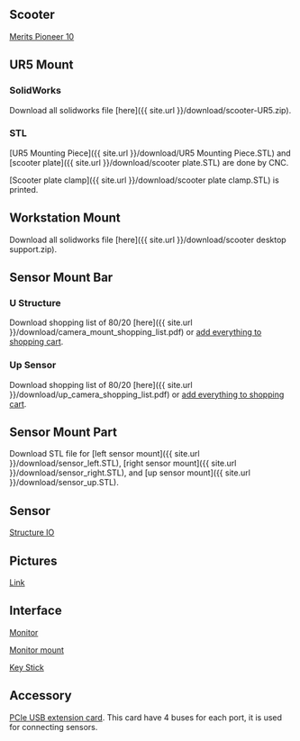 ## Scooter
[Merits Pioneer 10](http://www.meritsusa.com/page/product_117.html)

## UR5 Mount
### SolidWorks
Download all solidworks file [here]({{ site.url }}/download/scooter-UR5.zip).
### STL
[UR5 Mounting Piece]({{ site.url }}/download/UR5 Mounting Piece.STL) and [scooter plate]({{ site.url }}/download/scooter plate.STL) are done by CNC.

[Scooter plate clamp]({{ site.url }}/download/scooter plate clamp.STL) is printed.

## Workstation Mount
Download all solidworks file [here]({{ site.url }}/download/scooter desktop support.zip).

## Sensor Mount Bar
### U Structure
Download shopping list of 80/20 [here]({{ site.url }}/download/camera_mount_shopping_list.pdf) or [add everything to shopping cart](https://8020.net/wishlist/shared/allcart/code/679243918bb7b8d91e03796b379aaa3f/).

### Up Sensor
Download shopping list of 80/20 [here]({{ site.url }}/download/up_camera_shopping_list.pdf) or [add everything to shopping cart](https://8020.net/wishlist/shared/allcart/code/b696cce3c54f89791c4523c50ee2bbc2/).

## Sensor Mount Part
Download STL file for [left sensor mount]({{ site.url }}/download/sensor_left.STL), [right sensor mount]({{ site.url }}/download/sensor_right.STL), and [up sensor mount]({{ site.url }}/download/sensor_up.STL).

## Sensor
[Structure IO](https://store.structure.io/store)

## Pictures
[Link](https://drive.google.com/file/d/1N_9H5czzhrzimnc3Q_ZQvNRgLIZjApFr/view?usp=sharing)

## Interface
[Monitor](https://www.amazon.com/TOGUARD-Touchscreen-1280x800-Portable-Earphone/dp/B01H04GENA/ref=sr_1_3?ie=UTF8&qid=1531515580&sr=8-3&keywords=10+inch+touchscreen+monitor)

[Monitor mount](https://www.amazon.com/WALI-Articulating-Monitor-Extension-WL-1330LM/dp/B01BCUM766/ref=sr_1_8?s=electronics&ie=UTF8&qid=1531507226&sr=1-8&keywords=monitor+mount)

[Key Stick](https://www.amazon.com/dp/B00EZ43FJU/ref=sxbs_sxwds-stppvp_3?pf_rd_m=ATVPDKIKX0DER&pf_rd_p=6297546923292665688&pd_rd_wg=gfYMO&pf_rd_r=S4CT56DZSN918H7EFB43&pf_rd_s=desktop-sx-bottom-slot&pf_rd_t=301&pd_rd_i=B00EZ43FJU&pd_rd_w=oR4II&pf_rd_i=usb%2Bkey%2Bbutton&pd_rd_r=7d1eea38-98a7-4dd3-bbd0-53d679cc9287&ie=UTF8&qid=1531508002&sr=3&th=1)

## Accessory
[PCIe USB extension card](https://www.amazon.com/gp/product/B00HJZEA2S/ref=oh_aui_detailpage_o03_s00?ie=UTF8&psc=1). This card have 4 buses for each port, it is used for connecting sensors.
